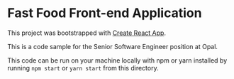 # Fast Food Front-end Application

This project was bootstrapped with [Create React App](https://github.com/facebook/create-react-app).

This is a code sample for the Senior Software Engineer position at Opal.

This code can be run on your machine locally with npm or yarn installed by running `npm start` or `yarn start` from this directory.